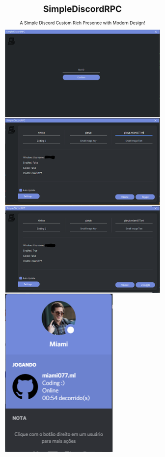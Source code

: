 <h1 align="center">SimpleDiscordRPC</h1>
<p align="center">A Simple Discord Custom Rich Presence with Modern Design!</p>
<img src="log-in.PNG" width="550" align="column">
<img src="mainpage.PNG" width="550" align="column">
<img src="mainpageEnabled.PNG" width="550" align="column">
<img src="RPC.PNG" width="350" align="column">
